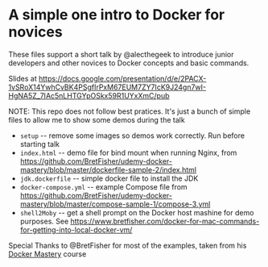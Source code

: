 # A simple one intro to Docker for novices

These files support a short talk by @alecthegeek to introduce junior developers
and other novices to Docker concepts and basic commands.

Slides at https://docs.google.com/presentation/d/e/2PACX-1vSRoX14YwhCvBK4PSgfIrPxM67EUM7ZY7IcK9J24gn7wI-HgNA5Z_7IAc5nLHTGYpOSkx59R1UYxXmC/pub

NOTE: This repo does not follow best pratices. It's just a bunch of simple
files to allow me to show some demos during the talk

* `setup` -- remove some images so demos work correctly. Run before starting talk
* `index.html` -- demo file for bind mount when running Nginx, from https://github.com/BretFisher/udemy-docker-mastery/blob/master/dockerfile-sample-2/index.html
* `jdk.dockerfile` -- simple docker file to install the JDK
* `docker-compose.yml` -- example Compose file from https://github.com/BretFisher/udemy-docker-mastery/blob/master/compose-sample-1/compose-3.yml
* `shell2Moby` -- get a shell prompt on the Docker host mashine for demo purposes. See https://www.bretfisher.com/docker-for-mac-commands-for-getting-into-local-docker-vm/

Special Thanks to @BretFisher for most of the examples, taken from his
[Docker Mastery](https://www.udemy.com/docker-mastery/?couponCode=2018DOCKERMASTERY301) course

